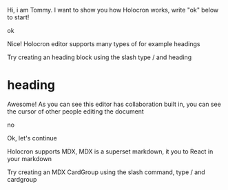 Hi, i am Tommy. I want to show you how Holocron works, write "ok" below to start!

ok

Nice! Holocron editor supports many types of for example headings

Try creating an heading block using the slash type / and heading

# heading

Awesome! As you can see this editor has collaboration built in, you can see the cursor of other people editing the document

no

Ok, let's continue

Holocron supports MDX, MDX is a superset markdown, it you to React in your markdown

Try creating an MDX CardGroup using the slash command, type / and cardgroup